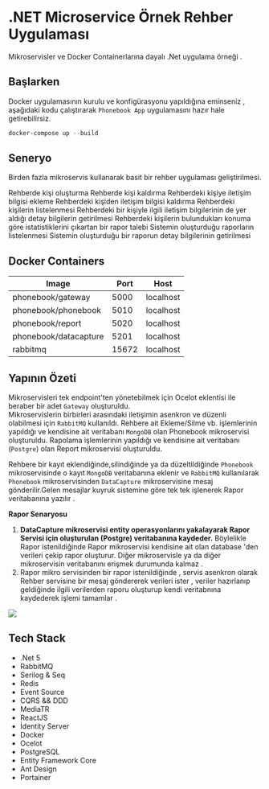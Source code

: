 # .NET Microservice Örnek Rehber Uygulaması

Mikroservisler ve Docker Containerlarına dayalı .Net uygulama örneği .


## Başlarken

Docker uygulamasının kurulu ve konfigürasyonu yapıldığına eminseniz , aşağıdaki kodu çalıştırarak `Phonebook App` uygulamasını hazır hale getirebilirsiz. 

```powershell
docker-compose up --build
```

## Seneryo

Birden fazla mikroservis kullanarak basit bir rehber uygulaması geliştirilmesi.

Rehberde kişi oluşturma
Rehberde kişi kaldırma
Rehberdeki kişiye iletişim bilgisi ekleme
Rehberdeki kişiden iletişim bilgisi kaldırma
Rehberdeki kişilerin listelenmesi
Rehberdeki bir kişiyle ilgili iletişim bilgilerinin de yer aldığı detay bilgilerin getirilmesi
Rehberdeki kişilerin bulundukları konuma göre istatistiklerini çıkartan bir rapor talebi
Sistemin oluşturduğu raporların listelenmesi
Sistemin oluşturduğu bir raporun detay bilgilerinin getirilmesi



## Docker Containers

| Image   | Port  | Host   | 
|---|---|---|
|  phonebook/gateway |  5000 | localhost  |
|  phonebook/phonebook | 5010  | localhost  |
|  phonebook/report | 5020  | localhost  |
|  phonebook/datacapture | 5201  | localhost  |
|  rabbitmq | 15672  | localhost  |


## Yapının Özeti 

Mikroservisleri tek endpoint'ten yönetebilmek için Ocelot eklentisi ile beraber bir adet  `Gateway` oluşturuldu.  
Mikroservislerin birbirleri arasındaki iletişimin asenkron ve düzenli olabilmesi için  `RabbitMQ` kullanıldı.
Rehbere ait Ekleme/Silme vb. işlemlerinin yapıldığı ve kendisine ait veritabanı `MongoDB` olan Phonebook mikroservisi oluşturuldu.
Rapolama işlemlerinin yapıldığı ve kendisine ait veritabanı (`Postgre`) olan Report mikroservisi oluşturuldu.

Rehbere bir kayıt eklendiğinde,silindiğinde ya da düzeltildiğinde  `Phonebook` mikroservisinde o kayıt `MongoDB` veritabanına eklenir ve `RabbitMQ` kullanılarak `Phonebook` mikroservisinden `DataCapture` mikroservisine mesaj gönderilir.Gelen mesajlar kuyruk sistemine göre tek tek işlenerek Rapor veritabanına yazılır . 

**Rapor Senaryosu**
1. **DataCapture mikroservisi entity operasyonlarını yakalayarak Rapor Servisi için oluşturulan (Postgre) veritabanına kaydeder.** Böylelikle Rapor istenildiğinde Rapor mikroservisi kendisine ait olan database 'den verileri çekip rapor oluşturur. Diğer mikroservisle ya da diğer mikroservisin veritabanını erişmek durumunda kalmaz .
2. Rapor mikro servisinden bir rapor istenildiğinde , servis asenkron olarak Rehber servisine bir mesaj göndererek verileri ister , veriler hazırlanıp geldiğinde ilgili verilerden raporu oluşturup kendi veritabnına kaydederek işlemi tamamlar .


![](img/microservice-architecture.png)

## Tech Stack

- .Net 5
- RabbitMQ
- Serilog & Seq 
- Redis
- Event Source
- CQRS && DDD
- MediaTR
- ReactJS
- İdentity Server
- Docker
- Ocelot
- PostgreSQL
- Entity Framework Core
- Ant Design
- Portainer


